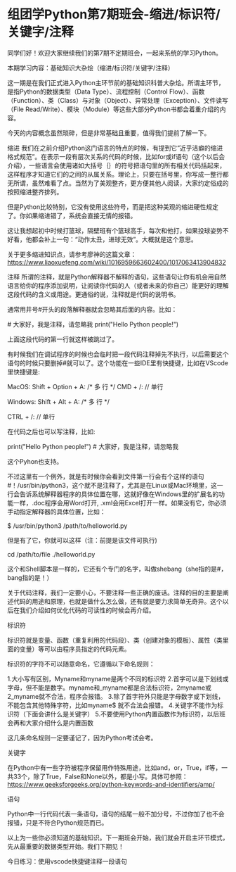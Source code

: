 # 组团学Python第7期班会-缩进/标识符/关键字/注释

同学们好！欢迎大家继续我们的第7期不定期班会，一起来系统的学习Python。

本期学习内容：基础知识大杂烩（缩进/标识符/关键字/注释）

这一期是在我们正式进入Python主环节前的基础知识科普大杂烩。所谓主环节，是指Python的数据类型（Data Type）、流程控制（Control Flow）、函数（Function）、类（Class）与对象（Object）、异常处理（Exception）、文件读写（File Read/Write）、模块（Module）等这些大部分Python书都会着重介绍的内容。

今天的内容概念虽然琐碎，但是非常基础且重要，值得我们提前了解一下。


缩进
我们在之前介绍Python这门语言的特点的时候，有提到它“近乎洁癖的缩进格式规范”。在表示一段有层次关系的代码的时候，比如for或if语句（这个以后会介绍），一些语言会使用诸如大括号｛｝的符号把语句里的所有相关代码括起来，这样程序才知道它们的之间的从属关系。理论上，只要在括号里，你写成一整行都无所谓，虽然难看了点。当然为了美观整齐，更方便其他人阅读，大家约定俗成的按照缩进整齐排列。

但是Python比较特别，它没有使用这些符号，而是把这种美观的缩进硬性规定了。你如果缩进错了，系统会直接无情的报错。

这让我想起初中时候打篮球，隔壁班有个篮球高手，每次和他打，如果投球姿势不好看，他都会补上一句：“动作太丑，进球无效”。大概就是这个意思。

关于更多缩进知识点，请参考廖神的这篇文章：https://www.liaoxuefeng.com/wiki/1016959663602400/1017063413904832


注释
所谓的注释，就是Python解释器不解释的语句，这些语句让你有机会用自然语言给你的程序添加说明，让阅读你代码的人（或者未来的你自己）能更好的理解这段代码的含义或用途。更通俗的说，注释就是代码的说明书。

通常用井号#开头的段落解释器就会忽略其后面的内容。比如：

\# 大家好，我是注释，请忽略我
print("Hello Python people!")

上面这段代码的第一行就这样被跳过了。

有时候我们在调试程序的时候也会临时把一段代码注释掉先不执行，以后需要这个语句的时候只要删掉#就可以了。这个功能在一些IDE里有快捷键，比如在VScode里快捷键是:

MacOS:
Shift + Option + A:
/* 多
    行 */
CMD + /:
// 单行

Windows:
Shift + Alt + A:
/* 多
    行 */

CTRL + /:
// 单行


在代码之后也可以写注释，比如:

print("Hello Python people!") # 大家好，我是注释，请忽略我

这个Pyhon也支持。

不过这里有一个例外，就是有时候你会看到文件第一行会有个这样的语句 #！/usr/bin/python3，这个就不是注释了，尤其是在Linux或Mac环境里，这一行会告诉系统解释器程序的具体位置在哪，这就好像在Windows里的扩展名的功能一样，.doc程序会用Word打开, .xml会用Excel打开一样。如果没有它，你必须手动指定解释器的具体位置，比如：

$ /usr/bin/python3  /path/to/helloworld.py


但是有了它，你就可以这样（注：前提是该文件可执行)

cd /path/to/file
./helloworld.py

这个和Shell脚本是一样的，它还有个专门的名字，叫做shebang（she指的是#，bang指的是！）

关于代码注释，我们一定要小心，不要注释一些正确的废话。注释的目的主要是阐述代码的用途和原理，也就是做什么怎么做，还有就是要力求简单无奇异。这个以后在我们介绍如何优化代码的可读性的时候会再介绍。


标识符

标识符就是变量、函数（重复利用的代码段）、类（创建对象的模板）、属性（类里面的变量）等可以由程序员指定的代码元素。

标识符的字符不可以随意命名，它遵循以下命名规则：

1.大小写有区别，Myname和myname是两个不同的标识符
2.首字可以是下划线或字母，但不能是数字。myname和_myname都是合法标识符，2myname或2_myname就不合法，程序会报错。
3.除了首字符外只能是字母数字或下划线，不能包含其他特殊字符，比如myname$ 就不合法会报错。
4.关键字不能作为标识符（下面会讲什么是关键字）
5.不要使用Python内置函数作为标识符，以后班会再和大家介绍什么是内置函数


这几条命名规则一定要谨记了，因为Python考试会考。


关键字

在Python中有一些字符被程序保留用作特殊用途，比如and，or，True，if等，一共33个，除了True，False和None以外，都是小写。具体可参照：https://www.geeksforgeeks.org/python-keywords-and-identifiers/amp/


语句

Python中一行代码代表一条语句，语句的结尾一般不加分号，不过你加了也不会报错，只是不符合Python规范而已。

以上为一些你必须知道的基础知识。下一期班会开始，我们就会开启主环节模式，先从最重要的数据类型开始。我们下期见！

今日练习：使用vscode快捷键注释一段语句
